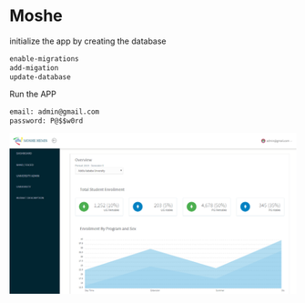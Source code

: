 # Moshe
initialize the app by creating the database
```
enable-migrations
add-migation 
update-database

```
Run the APP 
```
email: admin@gmail.com
password: P@$$w0rd
```
![App Screen Shot](images/home.png)

